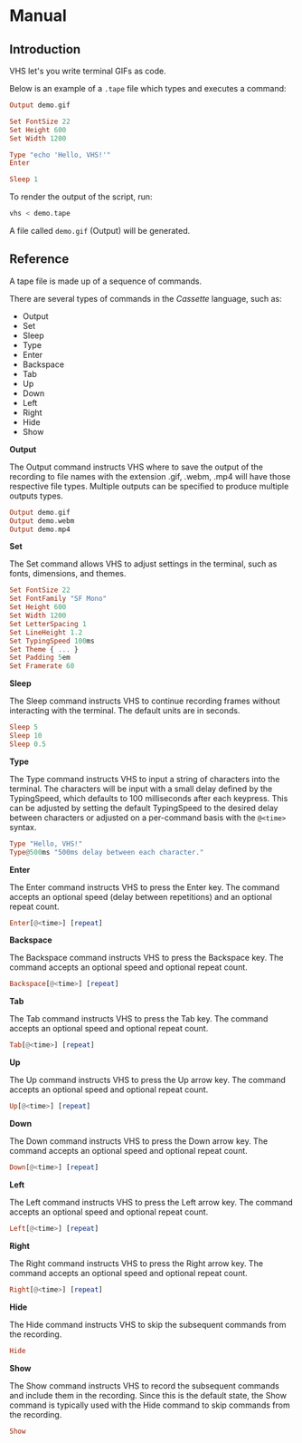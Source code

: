 # Manual

## Introduction

VHS let's you write terminal GIFs as code.

Below is an example of a `.tape` file which types and executes a command:

```haskell
Output demo.gif

Set FontSize 22
Set Height 600
Set Width 1200

Type "echo 'Hello, VHS!'"
Enter

Sleep 1
```

To render the output of the script, run:

```bash
vhs < demo.tape
```

A file called `demo.gif` (Output) will be generated.

## Reference

A tape file is made up of a sequence of commands.

There are several types of commands in the *Cassette* language, such as:

* Output
* Set
* Sleep
* Type
* Enter
* Backspace
* Tab
* Up
* Down
* Left
* Right
* Hide
* Show

**Output**

The Output command instructs VHS where to save the output of the recording to
file names with the extension .gif, .webm, .mp4 will have those respective file
types. Multiple outputs can be specified to produce multiple outputs types.

```haskell
Output demo.gif
Output demo.webm
Output demo.mp4
```

**Set**

The Set command allows VHS to adjust settings in the terminal, such as fonts,
dimensions, and themes.

```haskell
Set FontSize 22
Set FontFamily "SF Mono"
Set Height 600
Set Width 1200
Set LetterSpacing 1
Set LineHeight 1.2
Set TypingSpeed 100ms
Set Theme { ... }
Set Padding 5em
Set Framerate 60
```

**Sleep**

The Sleep command instructs VHS to continue recording frames without
interacting with the terminal. The default units are in seconds.

```haskell
Sleep 5
Sleep 10
Sleep 0.5
```

**Type**

The Type command instructs VHS to input a string of characters into the
terminal. The characters will be input with a small delay defined by the
TypingSpeed, which defaults to 100 milliseconds after each keypress. This can
be adjusted by setting the default TypingSpeed to the desired delay between
characters or adjusted on a per-command basis with the `@<time>` syntax.

```haskell
Type "Hello, VHS!"
Type@500ms "500ms delay between each character."
```


**Enter**

The Enter command instructs VHS to press the Enter key.
The command accepts an optional speed (delay between repetitions) and an
optional repeat count.

```haskell
Enter[@<time>] [repeat]
```

**Backspace**

The Backspace command instructs VHS to press the Backspace key. The command
accepts an optional speed and optional repeat count.

```haskell
Backspace[@<time>] [repeat]
```

**Tab**

The Tab command instructs VHS to press the Tab key. The command accepts an
optional speed and optional repeat count.

```haskell
Tab[@<time>] [repeat]
```

**Up**

The Up command instructs VHS to press the Up arrow key. The command accepts an
optional speed and optional repeat count.

```haskell
Up[@<time>] [repeat]
```

**Down**

The Down command instructs VHS to press the Down arrow key. The command accepts
an optional speed and optional repeat count.

```haskell
Down[@<time>] [repeat]
```

**Left**

The Left command instructs VHS to press the Left arrow key. The command accepts
an optional speed and optional repeat count.

```haskell
Left[@<time>] [repeat]
```

**Right**

The Right command instructs VHS to press the Right arrow key. The command
accepts an optional speed and optional repeat count.


```haskell
Right[@<time>] [repeat]
```

**Hide**

The Hide command instructs VHS to skip the subsequent commands from the
recording.

```haskell
Hide
```

**Show**

The Show command instructs VHS to record the subsequent commands and include
them in the recording. Since this is the default state, the Show command is
typically used with the Hide command to skip commands from the recording.

```haskell
Show
```
